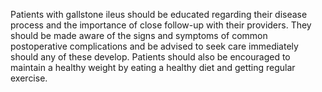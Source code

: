 Patients with gallstone ileus should be educated regarding their disease process and the importance of close follow-up with their providers. They should be made aware of the signs and symptoms of common postoperative complications and be advised to seek care immediately should any of these develop. Patients should also be encouraged to maintain a healthy weight by eating a healthy diet and getting regular exercise.